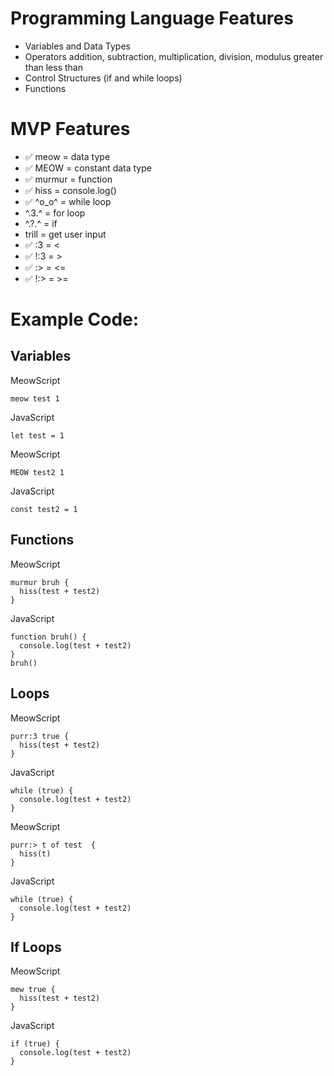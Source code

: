 # Programming Language Features

- Variables and Data Types
- Operators
  addition, subtraction, multiplication, division, modulus
  greater than
  less than
- Control Structures (if and while loops)
- Functions

# MVP Features

- ✅ meow = data type
- ✅ MEOW = constant data type
- ✅ murmur = function
- ✅ hiss = console.log()
- ✅ ^o_o^ = while loop
- ^.3.^ = for loop
- ^.?.^ = if
- trill = get user input
- ✅ :3 = <
- ✅ !:3 = >
- ✅ :> = <=
- ✅ !:> = >=

# Example Code:

## Variables

MeowScript

```
meow test 1
```

JavaScript

```
let test = 1
```

MeowScript

```
MEOW test2 1
```

JavaScript

```
const test2 = 1
```

## Functions

MeowScript

```
murmur bruh {
  hiss(test + test2)
}
```

JavaScript

```
function bruh() {
  console.log(test + test2)
}
bruh()
```

## Loops

MeowScript

```
purr:3 true {
  hiss(test + test2)
}
```

JavaScript

```
while (true) {
  console.log(test + test2)
}
```

MeowScript

```
purr:> t of test  {
  hiss(t)
}
```

JavaScript

```
while (true) {
  console.log(test + test2)
}
```

## If Loops

MeowScript

```
mew true {
  hiss(test + test2)
}
```

JavaScript

```
if (true) {
  console.log(test + test2)
}
```
